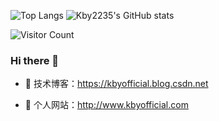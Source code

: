 ![Top Langs](https://github-readme-stats.vercel.app/api/top-langs/?username=all-smile&layout=compact&theme=tokyonight) 
![Kby2235's GitHub stats](https://github-readme-stats.vercel.app/api?username=Kby2235&show_icons=true&theme=tokyonight)

![Visitor Count](https://profile-counter.glitch.me/Kby2235/count.svg)
### Hi there  🌅
- :orange_book: 技术博客：https://kbyofficial.blog.csdn.net
 
- :hammer:  个人网站：http://www.kbyofficial.com
 
